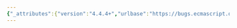 ```yaml
---
{"_attributes":{"version":"4.4.4+","urlbase":"https://bugs.ecmascript.org/","maintainer":"dherman@mozilla.com"},"bug":{"bug_id":981,"creation_ts":"2012-11-21 12:50:00 -0800","short_desc":"9.1.{5.6.7}: reiterating modulo","delta_ts":"2013-03-08 14:44:24 -0800","product":"Draft for 6th Edition","component":"editorial issue","version":"Rev 11: October 26, 2012 Draft","rep_platform":"All","op_sys":"All","bug_status":"RESOLVED","resolution":"FIXED","priority":"Normal","bug_severity":"enhancement","everconfirmed":true,"reporter":{"uid":"jmdyck","name":"Michael Dyck"},"assigned_to":{"uid":"allen","name":"Allen Wirfs-Brock"},"long_desc":[{"commentid":2485,"comment_count":0,"who":{"uid":"jmdyck","name":"Michael Dyck"},"bug_when":"2012-11-21 12:50:23 -0800","thetext":"In each of:\n    9.1.5 ToInt32: (Signed 32 Bit Integer)\n    9.1.6 ToUint32: (Unsigned 32 Bit Integer)\n    9.1.7 ToUint16: (Unsigned 16 Bit Integer)\nstep 5 says something of the form:\n    Let int32bit be posInt modulo 2^32; that is, a finite integer value k\n    of Number type with positive sign and less than 2^32 in magnitude such\n    that the mathematical difference of posInt and k is mathematically an\n    integer multiple of 2^32.\n\nDelete everything after the semicolon, because it just reiterates the definition of 'modulo' in 5.2."},{"commentid":3264,"comment_count":1,"who":{"uid":"allen","name":"Allen Wirfs-Brock"},"bug_when":"2013-03-02 10:50:11 -0800","thetext":"corrected in rev 14 editor's draft"},{"commentid":3361,"comment_count":2,"who":{"uid":"allen","name":"Allen Wirfs-Brock"},"bug_when":"2013-03-08 14:44:24 -0800","thetext":"in Rev 14 draft"}]}}
---
```

